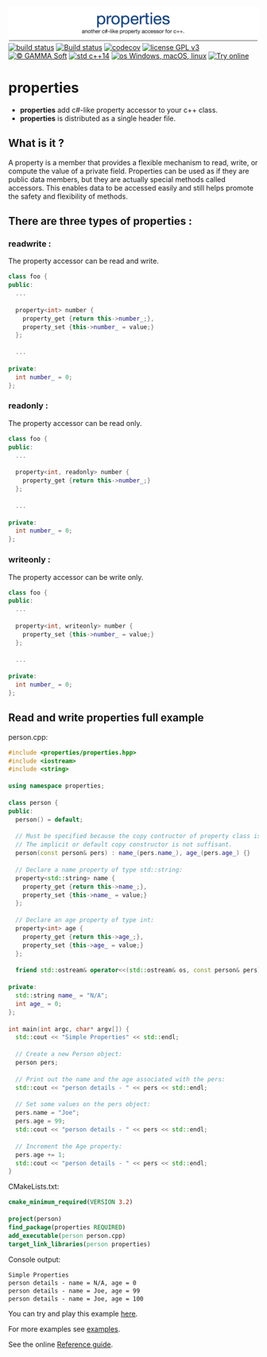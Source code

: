 ![properties picture](docs/pictures/properties.png)
[![build status](https://travis-ci.org/gammasoft71/properties.svg)](https://travis-ci.org/gammasoft71/properties) 
[![Build status](https://ci.appveyor.com/api/projects/status/v7q0cn0kocokvpoa?svg=true)](https://ci.appveyor.com/project/gammasoft71/properties)
[![codecov](https://codecov.io/gh/yfiumefreddo/properties/branch/master/graph/badge.svg)](https://codecov.io/gh/gammasoft71/properties)
[![license GPL v3](https://img.shields.io/badge/license-GPL%20v3-004080.svg)](LICENSE.md) 
[![© GAMMA Soft](https://img.shields.io/badge/©-GAMMA%20Soft-004080.svg)](https://gammasoft71.wixsite.com/gammasoft) 
[![std c++14](https://img.shields.io/badge/std-c++14-004080.svg)](https://cppreference.com) 
[![os Windows, macOS, linux](https://img.shields.io/badge/os-Windows,%20macOS,%20linux-004080.svg)](.)
[![Try online](https://img.shields.io/badge/try-online-004080.svg)](https://wandbox.org/permlink/vAG6uvDfTeYS8M4z)

# properties

* **properties** add c#-like property accessor to your c++ class.
* **properties** is distributed as a single header file.

## What is it ?

A property is a member that provides a flexible mechanism to read, write, or compute the value of a private field. Properties can be used as if they are public data members, but they are actually special methods called accessors. This enables data to be accessed easily and still helps promote the safety and flexibility of methods.

## There are three types of properties :

### readwrite :

The property accessor can be read and write.

```c++
class foo {
public:
  ...
  
  property<int> number {
    property_get {return this->number_;},
    property_set {this->number_ = value;}
  };
  
  ...
  
private:
  int number_ = 0;
};
```

### readonly :

The property accessor can be read only.

```c++
class foo {
public:
  ...
  
  property<int, readonly> number {
    property_get {return this->number_;}
  };
  
  ...
  
private:
  int number_ = 0;
};
```

### writeonly :

The property accessor can be write only.

```c++
class foo {
public:
  ...
  
  property<int, writeonly> number {
    property_set {this->number_ = value;}
  };
  
  ...
  
private:
  int number_ = 0;
};
```

## Read and write properties full example

person.cpp:

```c++
#include <properties/properties.hpp>
#include <iostream>
#include <string>

using namespace properties;

class person {
public:
  person() = default;

  // Must be specified because the copy contructor of property class is deleted.
  // The implicit or default copy constructor is not suffisant.
  person(const person& pers) : name_(pers.name_), age_(pers.age_) {}

  // Declare a name property of type std::string:
  property<std::string> name {
    property_get {return this->name_;},
    property_set {this->name_ = value;}
  };
  
  // Declare an age property of type int:
  property<int> age {
    property_get {return this->age_;},
    property_set {this->age_ = value;}
  };
  
  friend std::ostream& operator<<(std::ostream& os, const person& pers) {return os << "name = " << pers.name << ", age = " << pers.age;}
   
private:
  std::string name_ = "N/A";
  int age_ = 0;
};

int main(int argc, char* argv[]) {
  std::cout << "Simple Properties" << std::endl;
    
  // Create a new Person object:
  person pers;
  
  // Print out the name and the age associated with the pers:
  std::cout << "person details - " << pers << std::endl;

  // Set some values on the pers object:
  pers.name = "Joe";
  pers.age = 99;
  std::cout << "person details - " << pers << std::endl;

  // Increment the Age property:
  pers.age += 1;
  std::cout << "person details - " << pers << std::endl;
}
```

CMakeLists.txt:

```cmake
cmake_minimum_required(VERSION 3.2)

project(person)
find_package(properties REQUIRED)
add_executable(person person.cpp)
target_link_libraries(person properties)
```

Console output:

```
Simple Properties
person details - name = N/A, age = 0
person details - name = Joe, age = 99
person details - name = Joe, age = 100
```
You can try and play this example [here](https://wandbox.org/permlink/vAG6uvDfTeYS8M4z).

For more examples see [examples](examples).

See the online [Reference guide](https://gammasoft71.github.io/properties-doc/).


